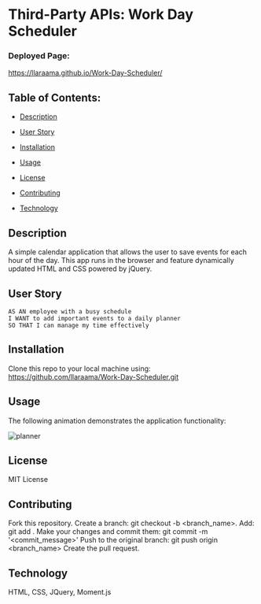 # Third-Party APIs: Work Day Scheduler
 ### Deployed Page:
 https://llaraama.github.io/Work-Day-Scheduler/
 
  ## Table of Contents:
  * [Description](#Description)
 
  * [User Story](#User-Story)
  
  * [Installation](#Installation)

  * [Usage](#Usage)

  * [License](#License)

  * [Contributing](#Contributing)

  * [Technology](#Technology)
 
## Description
A simple calendar application that allows the user to save events for each hour of the day. This app runs in the browser and feature dynamically updated HTML and CSS powered by jQuery.

## User Story

```
AS AN employee with a busy schedule
I WANT to add important events to a daily planner
SO THAT I can manage my time effectively
```
## Installation
Clone this repo to your local machine using: https://github.com/llaraama/Work-Day-Scheduler.git

## Usage 

The following animation demonstrates the application functionality:

![planner](https://user-images.githubusercontent.com/62354759/94466810-01ad8700-0190-11eb-8eb4-cda43ea3c909.gif)


## License
MIT License

## Contributing
Fork this repository. Create a branch: git checkout -b <branch_name>. Add: git add . Make your changes and commit them: git commit -m '<commit_message>' Push to the original branch: git push origin <branch_name> Create the pull request.

## Technology 
HTML, CSS, JQuery, Moment.js
